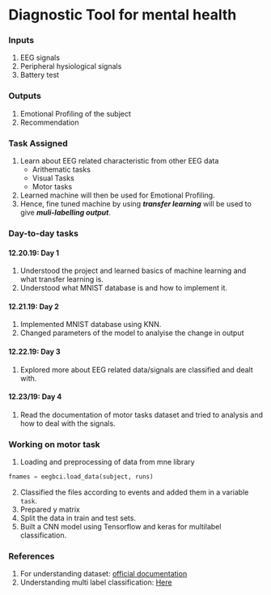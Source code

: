 # Diagnostic Tool for mental health

### Inputs
1. EEG signals
2. Peripheral hysiological signals
3. Battery test
   
### Outputs
1. Emotional Profiling of the subject
2. Recommendation

### Task Assigned

1. Learn about EEG related characteristic from other EEG data 
    * Arithematic tasks
    * Visual Tasks
    * Motor tasks
2. Learned machine will then be used for Emotional Profiling.
3. Hence, fine tuned machine by using ***transfer learning*** will be used to give ***muli-labelling output***.

### Day-to-day tasks

#### 12.20.19: Day 1

1. Understood the project and learned basics of machine learning and what transfer learning is.
2. Understood what MNIST database is and how to implement it.
   
#### 12.21.19: Day 2

1. Implemented MNIST database using KNN.
2. Changed parameters of the model to analyise the change in output

#### 12.22.19: Day 3

1. Explored more about EEG related data/signals are classified and dealt with.

#### 12.23/19: Day 4
1.  Read the documentation of motor tasks dataset and tried to analysis and how to deal with the signals. 

### Working on motor task
1. Loading and preprocessing of data from mne library
``` python
fnames = eegbci.load_data(subject, runs)
```
2. Classified the files according to events and added them in a variable ```task```.
3. Prepared y matrix
4. Split the data in train and test sets. 
5. Built a CNN model using Tensorflow and keras for multilabel classification.


### References

1. For understanding dataset: [official documentation](https://mne.tools/stable/generated/mne.datasets.eegbci.load_data.html?highlight=eegbci)
2. Understanding multi label classification: [Here](https://towardsdatascience.com/journey-to-the-center-of-multi-label-classification-384c40229bff)




